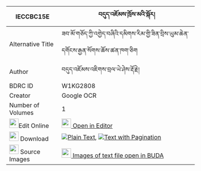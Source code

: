 |IECCBC15E|བདུད་འཇོམས་ཁྲོས་མའི་སྐོར། 
| --- | --- 
|Alternative Title |ཟབ་མོ་གཅོད་ཀྱི་འགྱེད་བཞིའི་དམིགས་རིམ་གྱི་ཟིན་བྲིས་ཡུམ་ཆེན་དགོངས་རྒྱན་སོགས་ཆོས་ཚན་ཁག་ཅིག
|Author| བདུད་འཇོམས་འཇིགས་བྲལ་ཡེ་ཤེས་རྡོ་རྗེ།
|BDRC ID | W1KG2808
|Creator | Google OCR
|Number of Volumes| 1
|<img width="25" src="https://img.icons8.com/color/25/000000/edit-property.png">Edit Online| [<img width="25" src="https://avatars.githubusercontent.com/u/45091458?s=200&v=4"> Open in Editor](http://editor.openpecha.org/IECCBC15E)
|<img width="25" src="https://img.icons8.com/fluent/48/000000/download-2.png"/>  Download | [![](https://img.icons8.com/color/20/000000/txt.png)Plain Text](https://github.com/Openpecha/IECCBC15E/releases/download/v1/du_jom_troma_i_kor_plain_IECCBC15E.zip), [![](https://img.icons8.com/color/20/000000/txt.png)Text with Pagination](https://github.com/Openpecha/IECCBC15E/releases/download/v1/du_jom_troma_i_kor_pages_IECCBC15E.zip)
|<img width="25" src="https://img.icons8.com/plasticine/100/000000/pictures-folder.png"/>  Source Images | [<img width="25" src="https://library.bdrc.io/icons/BUDA-small.svg"> Images of text file open in BUDA](https://library.bdrc.io/show/bdr:W1KG2808)